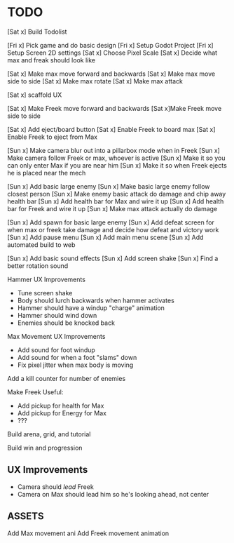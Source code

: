 # TODO

[Sat x] Build Todolist

[Fri x] Pick game and do basic design
[Fri x] Setup Godot Project
[Fri x] Setup Screen 2D settings
[Sat x] Choose Pixel Scale
[Sat x] Decide what max and freak should look like

[Sat x] Make max move forward and backwards
[Sat x] Make max move side to side
[Sat x] Make max rotate
[Sat x] Make max attack

[Sat x] scaffold UX

[Sat x] Make Freek move forward and backwards
[Sat x]Make Freek move side to side

[Sat x] Add eject/board button
[Sat x] Enable Freek to board max
[Sat x] Enable Freek to eject from Max

[Sun x] Make camera blur out into a pillarbox mode when in Freek
[Sun x] Make camera follow Freek or max, whoever is active
[Sun x] Make it so you can only enter Max if you are near him
[Sun x] Make it so when Freek ejects he is placed near the mech

[Sun x] Add basic large enemy
[Sun x] Make basic large enemy follow closest person
[Sun x] Make enemy basic attack do damage and chip away health bar
[Sun x] Add health bar for Max and wire it up
[Sun x] Add health bar for Freek and wire it up
[Sun x] Make max attack actually do damage

[Sun x] Add spawn for basic large enemy
[Sun x] Add defeat screen for when max or freek take damage and decide how defeat and victory work
[Sun x] Add pause menu
[Sun x] Add main menu scene
[Sun x] Add automated build to web

[Sun x] Add basic sound effects
[Sun x] Add screen shake
[Sun x] Find a better rotation sound

Hammer UX Improvements
* Tune screen shake
* Body should lurch backwards when hammer activates
* Hammer should have a windup "charge" animation
* Hammer should wind down
* Enemies should be knocked back

Max Movement UX Improvements
* Add sound for foot windup
* Add sound for when a foot "slams" down
* Fix pixel jitter when max body is moving

Add a kill counter for number of enemies


Make Freek Useful:
* Add pickup for health for Max
* Add pickup for Energy for Max
* ???

Build arena, grid, and tutorial

Build win and progression

## UX Improvements

* Camera should _lead_ Freek
* Camera on Max should lead him so he's looking ahead, not center


## ASSETS

Add Max movement ani
Add Freek movement animation